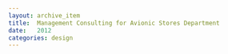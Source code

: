 ```yaml
---
layout: archive_item
title:  Management Consulting for Avionic Stores Department
date:   2012
categories: design
---
```




